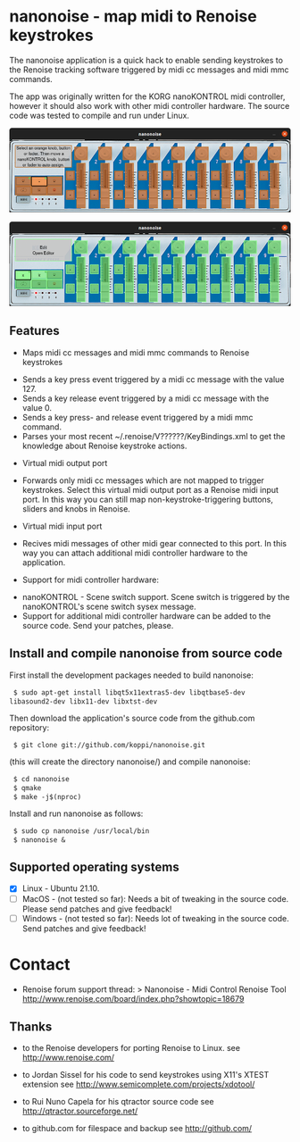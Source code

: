 # nanonoise - map midi to Renoise keystrokes

The nanonoise application is a quick hack to enable sending keystrokes to
the Renoise tracking software triggered by midi cc messages and midi mmc
commands.

The app was originally written for the KORG nanoKONTROL midi controller,
however it should also work with other midi controller hardware. The source
code was tested to compile and run under Linux.

![nanonoise-midi-mapping-mode](https://github.com/koppi/nanonoise/raw/gh-pages/nanonoise-midi-mapping-mode.png "midi mapping mode")

![nanonoise-assign-renoise-action](https://github.com/koppi/nanonoise/raw/gh-pages/nanonoise-assign-renoise-action.png "assign Renoise keystroke")

## Features

* Maps midi cc messages and midi mmc commands to Renoise keystrokes
 - Sends a key press event triggered by a midi cc message with the value 127.
 - Sends a key release event triggered by a midi cc message with the value 0.
 - Sends a key press- and release event triggered by a midi mmc command.
 - Parses your most recent ~/.renoise/V??????/KeyBindings.xml to get the
   knowledge about Renoise keystroke actions.

* Virtual midi output port
 - Forwards only midi cc messages which are not mapped to trigger keystrokes.
   Select this virtual midi output port as a Renoise midi input port. In this
   way you can still map non-keystroke-triggering buttons, sliders and knobs
   in Renoise.

* Virtual midi input port
 - Recives midi messages of other midi gear connected to this port. In this
   way you can attach additional midi controller hardware to the application.

* Support for midi controller hardware:
 - nanoKONTROL - Scene switch support. Scene switch is triggered by the
   nanoKONTROL's scene switch sysex message.
 - Support for additional midi controller hardware can be added to the
   source code. Send your patches, please.
   
## Install and compile nanonoise from source code

First install the development packages needed to build nanonoise:

```
 $ sudo apt-get install libqt5x11extras5-dev libqtbase5-dev libasound2-dev libx11-dev libxtst-dev
```

Then download the application's source code from the github.com repository:

```
 $ git clone git://github.com/koppi/nanonoise.git
```

(this will create the directory nanonoise/) and compile nanonoise:

```
 $ cd nanonoise
 $ qmake
 $ make -j$(nproc)
```

Install and run nanonoise as follows:

```
 $ sudo cp nanonoise /usr/local/bin
 $ nanonoise &
```

## Supported operating systems

- [x] Linux - Ubuntu 21.10.
- [ ] MacOS - (not tested so far):
   Needs a bit of tweaking in the source code.
   Please send patches and give feedback!
- [ ] Windows - (not tested so far):
   Needs lot of tweaking in the source code.
   Send patches and give feedback!

# Contact

* Renoise forum support thread: > Nanonoise - Midi Control Renoise Tool
  http://www.renoise.com/board/index.php?showtopic=18679

## Thanks

* to the Renoise developers for porting Renoise to Linux.
  see http://www.renoise.com/

* to Jordan Sissel for his code to send keystrokes using X11's XTEST extension
  see http://www.semicomplete.com/projects/xdotool/

* to Rui Nuno Capela for his qtractor source code
  see http://qtractor.sourceforge.net/

* to github.com for filespace and backup
  see http://github.com/
